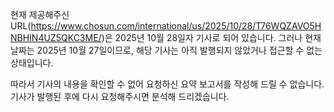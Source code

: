 현재 제공해주신 URL(https://www.chosun.com/international/us/2025/10/28/T76WQZAVO5HNBHIN4UZ5QKC3ME/)은 2025년 10월 28일자 기사로 되어 있습니다. 그러나 현재 날짜는 2025년 10월 27일이므로, 해당 기사는 아직 발행되지 않았거나 접근할 수 없는 상태입니다.

따라서 기사의 내용을 확인할 수 없어 요청하신 요약 보고서를 작성해 드릴 수 없습니다. 기사가 발행된 후에 다시 요청해주시면 분석해 드리겠습니다.